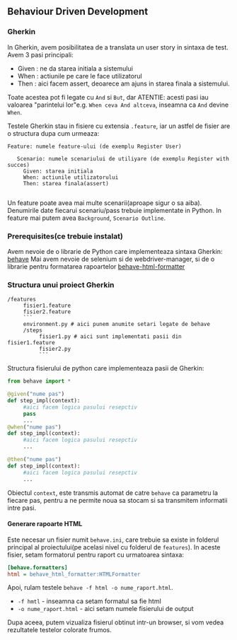 ## Behaviour Driven Development

### Gherkin

In Gherkin, avem posibilitatea de a translata un user story in sintaxa de test.
Avem 3 pasi principali:
 - Given : ne da starea initiala a sistemului
 - When : actiunile pe care le face utilizatorul
 - Then : aici facem assert, deoarece am ajuns in starea finala a sistemului.

Toate acestea pot fi legate cu `And` si `But`, dar  ATENTIE: acesti pasi iau valoarea "parintelui lor"e.g.
`When ceva And altceva`, inseamna ca `And` devine `When`.

Testele Gherkin stau in fisiere cu extensia `.feature`, iar un astfel de fisier are o structura dupa cum urmeaza:

```gherkin
Feature: numele feature-ului (de exemplu Register User)

   Scenario: numele scenariului de utiliyare (de exemplu Register with succes)
     Given: starea initiala
     When: actiunile utilizatorului
     Then: starea finala(assert)
   
```

Un feature poate avea mai multe scenarii(aproape sigur o sa aiba).
Denumirile date fiecarui scenariu/pass trebuie implementate in Python.
In feature mai putem avea `Background`, `Scenario Outline`.

### Prerequisites(ce trebuie instalat)

Avem nevoie de o librarie de Python care implementeaza sintaxa Gherkin: [behave](https://behave.readthedocs.io/en/stable/)
Mai avem nevoie de selenium si de webdriver-manager, 
si de o librarie pentru formatarea rapoartelor [behave-html-formatter](https://pypi.org/project/behave-html-formatter/)

### Structura unui proiect Gherkin
```
/features
     fisier1.feature
     fisier2.feature
     ```
     environment.py # aici punem anumite setari legate de behave
     /steps
          fisier1.py # aici sunt implementati pasii din fisier1.feature
          fisier2.py
          ```
```

Structura fisierului de python care implementeaza pasii de Gherkin:

```python
from behave import *

@given("nume pas")
def step_impl(context):
     #aici facem logica pasului resepctiv
     pass
     ...
@when("nume pas")
def step_impl(context):
     #aici facem logica pasului resepctiv
     ...

@then("nume pas")
def step_impl(context):
     #aici facem logica pasului resepctiv
     ...
```

Obiectul `context`, este transmis automat de catre `behave` ca parametru la fiecare pas, pentru a ne permite noua sa 
stocam si sa transmitem informatii intre pasi.

#### Generare rapoarte HTML

Este necesar un fisier numit `behave.ini`, care trebuie sa existe in folderul principal al proiectului(pe acelasi nivel 
cu folderul de `features`). In aceste fisier, setam formatorul pentru raport cu urmatoarea sintaxa:

```ini
[behave.formatters]
html = behave_html_formatter:HTMLFormatter
```

Apoi, rulam testele `behave -f html -o nume_raport.html`.

- `-f hmtl` - inseamna ca setam formatul sa fie html
- `-o nume_raport.html` - aici setam numele fisierului de output

Dupa aceea, putem vizualiza fisierul obtinut intr-un browser, si vom vedea rezultatele testelor colorate frumos.

